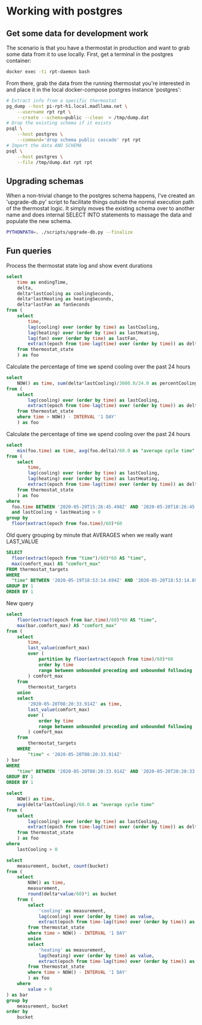 # Working with postgres

## Get some data for development work

The scenario is that you have a thermostat in production and want to grab some
data from it to use locally. First, get a terminal in the postgres container:

```bash
docker exec -ti rpt-daemon bash
```

From there, grab the data from the running thermostat you're interested in and
place it in the local docker-compose postgres instance 'postgres':

```bash
# Extract info from a specific thermostat
pg_dump --host pi-rpt-h1.local.madllama.net \
    --username rpt rpt \
    --create --schema=public --clean  > /tmp/dump.dat
# Drop the existing schema if it exists
psql \
    --host postgres \
    --command='drop schema public cascade' rpt rpt
# Import the data AND SCHEMA
psql \
    --host postgres \
    --file /tmp/dump.dat rpt rpt
```

## Upgrading schemas

When a non-trivial change to the postgres schema happens, I've created an
'upgrade-db.py' script to facilitate things outside the normal execution
path of the thermostat logic. It simply moves the existing schema over to
another name and does internal SELECT INTO statements to massage the data
and populate the new schema.

```bash
PYTHONPATH=. ./scripts/upgrade-db.py --finalize
```

## Fun queries

Process the thermostat state log and show event durations

```sql
select
    time as endingTime,
    delta,
    delta*lastCooling as coolingSeconds,
    delta*lastHeating as heatingSeconds,
    delta*lastFan as fanSeconds
from (
    select
        time,
        lag(cooling) over (order by time) as lastCooling,
        lag(heating) over (order by time) as lastHeating,
        lag(fan) over (order by time) as lastFan,
        extract(epoch from time-lag(time) over (order by time)) as delta
    from thermostat_state
    ) as foo
```

Calculate the percentage of time we spend cooling over the past 24 hours

```sql
select
    NOW() as time, sum(delta*lastCooling)/3600.0/24.0 as percentCooling
from (
    select
        lag(cooling) over (order by time) as lastCooling,
        extract(epoch from time-lag(time) over (order by time)) as delta
    from thermostat_state
    where time > NOW() - INTERVAL '1 DAY'
    ) as foo
```

Calculate the percentage of time we spend cooling over the past 24 hours

```sql
select
    min(foo.time) as time, avg(foo.delta)/60.0 as "average cycle time"
from (
    select
        time,
        lag(cooling) over (order by time) as lastCooling,
        lag(heating) over (order by time) as lastHeating,
        extract(epoch from time-lag(time) over (order by time)) as delta
    from thermostat_state
    ) as foo
where
  foo.time BETWEEN '2020-05-20T15:26:45.498Z' AND '2020-05-20T18:26:45.498Z'
  and lastCooling + lastHeating > 0
group by
  floor(extract(epoch from foo.time)/60)*60
```

Old query grouping by minute that AVERAGES when we really want LAST_VALUE

```sql
SELECT
  floor(extract(epoch from "time")/60)*60 AS "time",
  max(comfort_max) AS "comfort_max"
FROM thermostat_targets
WHERE
  "time" BETWEEN '2020-05-19T18:53:14.694Z' AND '2020-05-20T18:53:14.694Z'
GROUP BY 1
ORDER BY 1
```

New query

```sql
select
    floor(extract(epoch from bar.time)/60)*60 AS "time",
    max(bar.comfort_max) AS "comfort_max"
from (
    select
        time,
        last_value(comfort_max)
        over (
            partition by floor(extract(epoch from time)/60)*60
            order by time
            range between unbounded preceding and unbounded following
        ) comfort_max
    from
        thermostat_targets
    union
    select
        '2020-05-20T08:20:33.914Z' as time,
        last_value(comfort_max)
        over (
            order by time
            range between unbounded preceding and unbounded following
        ) comfort_max
    from
        thermostat_targets
    WHERE
        "time" < '2020-05-20T08:20:33.914Z'
) bar
WHERE
    "time" BETWEEN '2020-05-20T08:20:33.914Z' AND '2020-05-20T20:20:33.914Z'
GROUP BY 1
ORDER BY 1
```

```sql
select
    NOW() as time,
    avg(delta*lastCooling)/60.0 as "average cycle time"
from (
    select
        lag(cooling) over (order by time) as lastCooling,
        extract(epoch from time-lag(time) over (order by time)) as delta
    from thermostat_state
    ) as foo
where
    lastCooling > 0
```

```sql
select
    measurement, bucket, count(bucket)
from (
    select
        NOW() as time,
        measurement,
        round(delta*value/60)*1 as bucket
    from (
        select
            'cooling' as measurement,
            lag(cooling) over (order by time) as value,
            extract(epoch from time-lag(time) over (order by time)) as delta
        from thermostat_state
        where time > NOW() - INTERVAL '1 DAY'
        union
        select
            'heating' as measurement,
            lag(heating) over (order by time) as value,
            extract(epoch from time-lag(time) over (order by time)) as delta
        from thermostat_state
        where time > NOW() - INTERVAL '1 DAY'
        ) as foo
    where
        value > 0
) as bar
group by
    measurement, bucket
order by
    bucket
```
